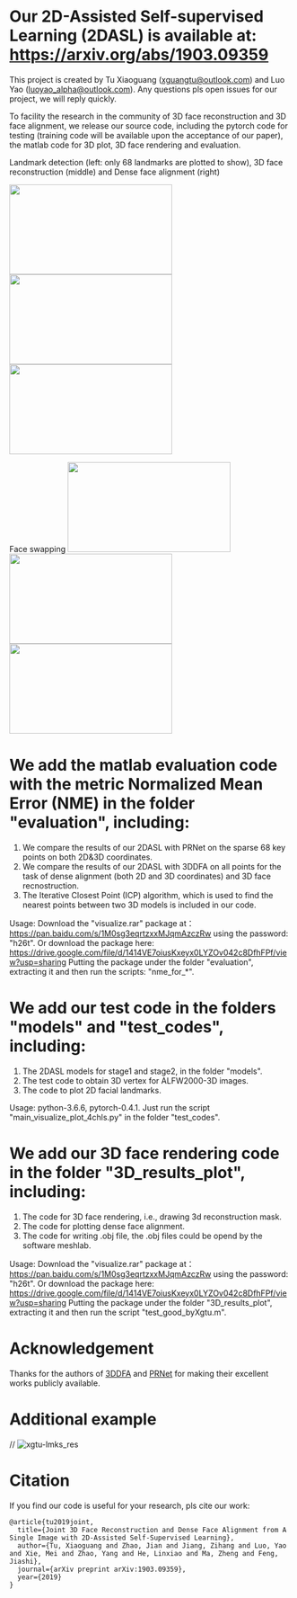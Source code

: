 # Our 2D-Assisted Self-supervised Learning (2DASL) is available at: https://arxiv.org/abs/1903.09359 
This project is created by Tu Xiaoguang (xguangtu@outlook.com) and Luo Yao (luoyao_alpha@outlook.com). Any questions pls open issues for our project, we will reply quickly. 

To facility the research in the community of 3D face reconstruction and 3D face alignment, we release our source code, including the pytorch code for testing (training code will be available upon the acceptance of our paper), the matlab code for 3D plot, 3D face rendering and evaluation. 

Landmark detection (left: only 68 landmarks are plotted to show), 3D face reconstruction (middle) and Dense face alignment (right)

<img width="290" height="160" src="https://user-images.githubusercontent.com/8948023/55403032-76960580-5587-11e9-926b-4be4d72c3e3f.gif"/>   <img width="290" height="160" src="https://user-images.githubusercontent.com/8948023/55403128-b3fa9300-5587-11e9-92f0-b7733431ddc9.gif"/>  <img width="290" height="160" src="https://user-images.githubusercontent.com/8948023/55403191-e0161400-5587-11e9-8633-89c8681cf7ed.gif"/>

Face swapping
<img width="290" height="160" src="https://user-images.githubusercontent.com/8948023/55783875-fa00ab00-5ae1-11e9-9e82-9bdf6605abc3.jpg"/> <img width="290" height="160" src="https://user-images.githubusercontent.com/8948023/55783875-fa00ab00-5ae1-11e9-9e82-9bdf6605abc3.jpg"/> <img width="290" height="160" src="https://user-images.githubusercontent.com/8948023/55783875-fa00ab00-5ae1-11e9-9e82-9bdf6605abc3.jpg"/>

# We add the matlab evaluation code with the metric Normalized Mean Error (NME) in the folder "evaluation", including:
  1. We compare the results of our 2DASL with PRNet on the sparse 68 key points on both 2D&3D coordinates.  
  2. We compare the results of our 2DASL with 3DDFA on all points for the task of dense alignment (both 2D and 3D coordinates) and
     3D face recnostruction.
  3. The Iterative Closest Point (ICP) algorithm, which is used to find the nearest points between two 3D models is included in our code.
     
  Usage: Download the "visualize.rar" package at： https://pan.baidu.com/s/1M0sg3eqrtzxxMJqmAzczRw using the password: "h26t".
         Or download the package here: https://drive.google.com/file/d/1414VE7oiusKxeyx0LYZOv042c8DfhFPf/view?usp=sharing
         Putting the package under the folder "evaluation", extracting it and then run the scripts: "nme_for_*". 
         
# We add our test code in the folders "models" and "test_codes", including: 
  1. The 2DASL models for stage1 and stage2, in the folder "models".
  2. The test code to obtain 3D vertex for ALFW2000-3D images.
  3. The code to plot 2D facial landmarks.
  
  Usage: python-3.6.6, pytorch-0.4.1. Just run the script "main_visualize_plot_4chls.py" in the folder "test_codes".
  
# We add our 3D face rendering code in the folder "3D_results_plot", including:
  1. The code for 3D face rendering, i.e., drawing 3d reconstruction mask.
  2. The code for plotting dense face alignment.
  3. The code for writing .obj file, the .obj files could be opend by the software meshlab. 
  
  Usage: Download the "visualize.rar" package at： https://pan.baidu.com/s/1M0sg3eqrtzxxMJqmAzczRw using the password: "h26t".
         Or download the package here: https://drive.google.com/file/d/1414VE7oiusKxeyx0LYZOv042c8DfhFPf/view?usp=sharing
         Putting the package under the folder "3D_results_plot", extracting it and then run the script "test_good_byXgtu.m". 
                  
# Acknowledgement
Thanks for the authors of [3DDFA](https://github.com/cleardusk/3DDFA) and [PRNet](https://github.com/YadiraF/PRNet) for making their excellent works publicly available.

# Additional example 
// ![xgtu-lmks_res](https://user-images.githubusercontent.com/8948023/55405030-cb3b7f80-558b-11e9-9553-e1858db0e198.gif) 

 # Citation
  If you find our code is useful for your research, pls cite our work:
```  
@article{tu2019joint,
  title={Joint 3D Face Reconstruction and Dense Face Alignment from A Single Image with 2D-Assisted Self-Supervised Learning},
  author={Tu, Xiaoguang and Zhao, Jian and Jiang, Zihang and Luo, Yao and Xie, Mei and Zhao, Yang and He, Linxiao and Ma, Zheng and Feng, Jiashi},
  journal={arXiv preprint arXiv:1903.09359},
  year={2019}
}
```



